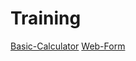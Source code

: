 # Training

[Basic-Calculator](https://github.com/Parthipan-olt/Training/tree/master/JS/1.Basic-Calculator/src/index.html)
[Web-Form](https://github.com/Parthipan-olt/Training/tree/master/JS/2.Web-Form/src)